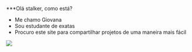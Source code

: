 ***Olá stalker, como está?

- Me chamo Giovana
- Sou estudante de exatas
- Procuro este site para compartilhar projetos de uma maneira mais fácil

![](https://media1.tenor.com/m/adgjMlP1ADQAAAAd/i-phonedo-last-of-us.gif)
